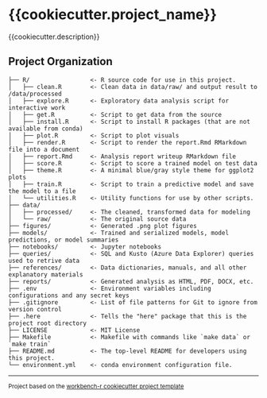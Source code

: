 {{cookiecutter.project_name}}
==============================

{{cookiecutter.description}}

Project Organization
------------

    ├── R/                 <- R source code for use in this project.
    │   ├── clean.R        <- Clean data in data/raw/ and output result to /data/processed
    │   ├── explore.R      <- Exploratory data analysis script for interactive work
    │   ├── get.R          <- Script to get data from the source
    │   ├── install.R      <- Script to install R packages (that are not available from conda)
    │   ├── plot.R         <- Script to plot visuals
    │   ├── render.R       <- Script to render the report.Rmd RMarkdown file into a document
    │   ├── report.Rmd     <- Analysis report writeup RMarkdown file
    │   ├── score.R        <- Script to score a trained model on test data
    │   ├── theme.R        <- A minimal blue/gray style theme for ggplot2 plots
    │   ├── train.R        <- Script to train a predictive model and save the model to a file
    │   └── utilities.R    <- Utility functions for use by other scripts.
    ├── data/
    │   ├── processed/     <- The cleaned, transformed data for modeling
    │   └── raw/           <- The original source data
    ├── figures/           <- Generated .png plot figures
    ├── models/            <- Trained and serialized models, model predictions, or model summaries
    ├── notebooks/         <- Jupyter notebooks
    ├── queries/           <- SQL and Kusto (Azure Data Explorer) queries used to retrive data
    ├── references/        <- Data dictionaries, manuals, and all other explanatory materials
    ├── reports/           <- Generated analysis as HTML, PDF, DOCX, etc.
    ├── .env               <- Environment variables including configurations and any secret keys
    ├── .gitignore         <- List of file patterns for Git to ignore from version control
    ├── .here              <- Tells the "here" package that this is the project root directory
    ├── LICENSE            <- MIT License
    ├── Makefile           <- Makefile with commands like `make data` or `make train`
    ├── README.md          <- The top-level README for developers using this project.
    └── environment.yml    <- conda environment configuration file.

--------

<p><small>Project based on the <a target="_blank" href="https://github.com/alexkyllo/workbench-r">workbench-r cookiecutter project template</a></small></p>
